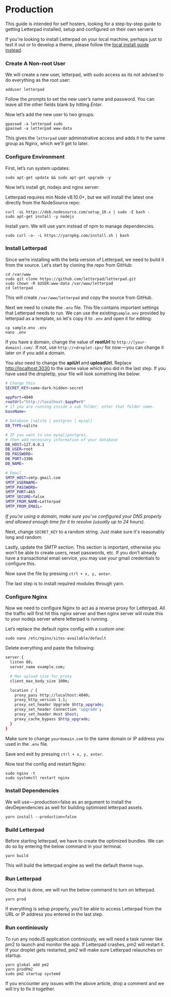 # Production

This guide is intended for self hosters, looking for a step-by-step guide to getting Letterpad installed, setup and configured on their own servers

If you're looking to install Letterpad on your local machine, perhaps just to test it out or to develop a theme, please follow the [local install guide instead](https://letterpad.app/page/installation-dev). 

### Create A Non-root User

We will create a new user, letterpad, with sudo access as its not advised to do everything as the root user:

```text
adduser letterpad
```

Follow the prompts to set the new user’s name and password. You can leave all the other fields blank by hitting _Enter_.

Now let’s add the new user to two groups:

```text
gpasswd -a letterpad sudo
gpasswd -a letterpad www-data
```

This gives the `letterpad` user administrative access and adds it to the same group as Nginx, which we'll get to later.

### Configure Environment

First, let’s run system updates:

```text
sudo apt-get update && sudo apt-get upgrade -y
```

Now let’s install git, nodejs and nginx server:

Letterpad requires min Node v8.10.0+, but we will install the latest one directly from the NodeSource repo:

```text
curl -sL https://deb.nodesource.com/setup_10.x | sudo -E bash -
sudo apt-get install -y nodejs
```

Install yarn. We will use yarn instead of npm to manage dependencies.

```text
sudo curl -o- -L https://yarnpkg.com/install.sh | bash
```

### Install Letterpad

Since we’re installing with the beta version of Letterpad, we need to build it from the source. Let’s start by cloning the repo from GitHub:

```text
cd /var/www
sudo git clone https://github.com/letterpad/letterpad.git
sudo chown -R $USER:www-data /var/www/letterpad
cd letterpad
```

This will create `/var/www/letterpad` and copy the source from GitHub.

Next we need to create the `.env` file. This file contains important settings that Letterpad needs to run. We can use the existing`sample.env` provided by letterpad as a template, so let's copy it to `.env` and open it for editing:

```text
cp sample.env .env
nano .env
```

If you have a domain, change the value of **rootUrl** to `http://[your-domain].com/`. If not, use `http://<droplet-ip>/` for now — you can change it later on if you add a domain.

You also need to change the **apiUrl** and **uploadUrl.** Replace [http://localhost:3030](http://localhost:3030/) to the same value which you did in the last step. If you have used the dropletIp, your file will look something like below:

```bash
# Change this
SECRET_KEY=some-dark-hidden-secret

appPort=4040
rootUrl="http://localhost:$appPort"
# if you are running inside a sub folder, enter that folder name.
baseName=

# Database [sqlite | postgres | mysql]
DB_TYPE=sqlite

# IF you want to use mysql/postgres, 
# then add necessary information of your database
DB_HOST=127.0.0.1
DB_USER=root
DB_PASSWORD=
DB_PORT=3306
DB_NAME=

# Email
SMTP_HOST=smtp.gmail.com
SMTP_USERNAME=
SMTP_PASSWORD=
SMTP_PORT=465
SMTP_SECURE=false
SMTP_FROM_NAME=Letterpad
SMTP_FROM_EMAIL=

```

_If you’re using a domain, make sure you’ve configured your DNS properly and allowed enough time for it to resolve \(usually up to 24 hours\)._

Next, change `SECRET_KEY` to a random string. Just make sure it's reasonably long and random.

Lastly, update the SMTP section. This section is important, otherwise you won’t be able to create users, reset passwords, etc. If you don’t already have a transactional email service, you may use your gmail credentials to configure this.

Now save the file by pressing `ctrl + x, y, enter`.

The last step is to install required modules through yarn.

### Configure Nginx

Now we need to configure Nginx to act as a reverse proxy for Letterpad. All the traffic will first hit this nginx server and then nginx server will route this to your nodejs server where letterpad is running.

Let’s replace the default nginx config with a custom one:

```text
sudo nano /etc/nginx/sites-available/default
```

Delete everything and paste the following:

```bash
server {
  listen 80;
  server_name example.com;

  # Max upload size for proxy
  client_max_body_size 100m;

  location / {
    proxy_pass http://localhost:4040;
    proxy_http_version 1.1;
    proxy_set_header Upgrade $http_upgrade;
    proxy_set_header Connection 'upgrade';
    proxy_set_header Host $host;
    proxy_cache_bypass $http_upgrade;
  }
}
```

Make sure to change `yourdomain.com` to the same domain or IP address you used in the `.env` file.

Save and exit by pressing `ctrl + x, y, enter`.

Now test the config and restart Nginx:

```text
sudo nginx -t
sudo systemctl restart nginx
```

### Install Dependencies

We will use — production=false as an argument to install the devDependencies as well for building optimised letterpad assets.

```text
yarn install --production=false
```

### Build Letterpad

Before starting letterpad, we have to create the optimized bundles. We can do so by entering the below command in your terminal.

```text
yarn build
```

This will build the letterpad engine as well the default theme `hugo`.

### Run Letterpad

Once that is done, we will run the below command to turn on letterpad.

```text
yarn prod
```

If everything is setup properly, you’ll be able to access Letterpad from the URL or IP address you entered in the last step.

### Run continiously

To run any nodeJS application continiously, we will need a task runner like pm2 to launch and monitor the app. If Letterpad crashes, pm2 will restart it. If your droplet gets restarted, pm2 will make sure Letterpad relaunches on startup.

```text
yarn global add pm2
yarn prodPm2
sudo pm2 startup systemd
```

If you encounter any issues with the above article, drop a comment and we will try to fix it together.

